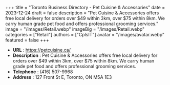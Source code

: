+++
title = "Toronto Business Directory - Pet Cuisine & Accessories"
date = 2023-12-24
draft = false
description = "Pet Cuisine & Accessories offers free local delivery for orders over $49 within 3km, over $75 within 8km. We carry human grade pet food and offers professional grooming services."
image = "/images/Retail.webp"
imageBig = "/images/Retail.webp"
categories = ["Retail"]
authors = ["CplsIT"]
avatar = "/images/avatar.webp"
featured = false
+++


* **URL** :  https://petcuisine.ca/
* **Description** : Pet Cuisine & Accessories offers free local delivery for orders over $49 within 3km, over $75 within 8km. We carry human grade pet food and offers professional grooming services.
* **Telephone** : (416) 507-9968
* **Address** : 127 Front St E, Toronto, ON M5A 1E3